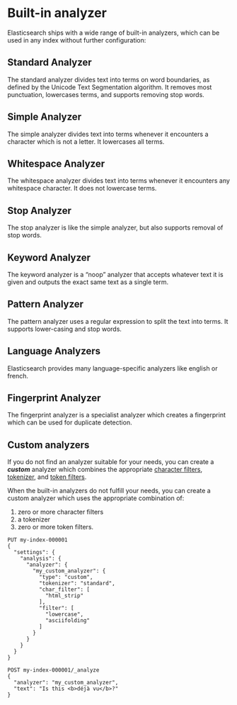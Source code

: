 # Built-in analyzer
Elasticsearch ships with a wide range of built-in analyzers, 
which can be used in any index without further configuration:
## Standard Analyzer
The standard analyzer divides text into terms on word boundaries, as defined by the Unicode Text Segmentation algorithm. 
It removes most punctuation, lowercases terms, and supports removing stop words.
## Simple Analyzer
The simple analyzer divides text into terms whenever it encounters a character which is not a letter. 
It lowercases all terms.
## Whitespace Analyzer
The whitespace analyzer divides text into terms whenever it encounters any whitespace character. 
It does not lowercase terms.
## Stop Analyzer
The stop analyzer is like the simple analyzer, but also supports removal of stop words.
## Keyword Analyzer
The keyword analyzer is a “noop” analyzer that accepts whatever text it is given and outputs the exact 
same text as a single term.
## Pattern Analyzer
The pattern analyzer uses a regular expression to split the text into terms. It supports lower-casing and stop words.
## Language Analyzers
Elasticsearch provides many language-specific analyzers like english or french.
## Fingerprint Analyzer
The fingerprint analyzer is a specialist analyzer which creates a fingerprint which can be used for duplicate detection.

## Custom analyzers
If you do not find an analyzer suitable for your needs, you can create a **_custom_** analyzer 
which combines the appropriate 
[character filters](https://www.elastic.co/guide/en/elasticsearch/reference/current/analysis-charfilters.html), 
[tokenizer](https://www.elastic.co/guide/en/elasticsearch/reference/current/analysis-tokenizers.html), 
and [token filters](https://www.elastic.co/guide/en/elasticsearch/reference/current/analysis-tokenfilters.html).

When the built-in analyzers do not fulfill your needs, you can create a custom analyzer 
which uses the appropriate combination of:
1. zero or more character filters
2. a tokenizer
3. zero or more token filters.

```
PUT my-index-000001
{
  "settings": {
    "analysis": {
      "analyzer": {
        "my_custom_analyzer": {
          "type": "custom", 
          "tokenizer": "standard",
          "char_filter": [
            "html_strip"
          ],
          "filter": [
            "lowercase",
            "asciifolding"
          ]
        }
      }
    }
  }
}

POST my-index-000001/_analyze
{
  "analyzer": "my_custom_analyzer",
  "text": "Is this <b>déjà vu</b>?"
}
```
